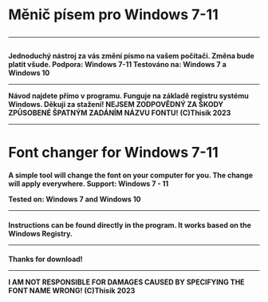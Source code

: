 <h1> Měnič písem pro Windows 7-11
<hr>
 <h4> Jednoduchý nástroj za vás změní písmo na vašem počítači. Změna bude platit všude. Podpora: Windows 7-11
Testováno na: Windows 7 a Windows 10
<hr>
Návod najdete přímo v programu. Funguje na základě registru systému Windows.
Děkuji za stažení!
NEJSEM ZODPOVĚDNÝ ZA ŠKODY ZPŮSOBENÉ ŠPATNÝM ZADÁNÍM NÁZVU FONTU!
  (C)Thisik 2023

<hr>
<h1>Font changer for Windows 7-11


<h4>A simple tool will change the font on your computer for you. The change will apply everywhere. Support:
Windows 7 - 11

Tested on:
Windows 7 and Windows 10

<hr>
<h4>Instructions can be found directly in the program.
It works based on the Windows Registry.
<hr>
<h4>Thanks for download!
<hr>
I AM NOT RESPONSIBLE FOR DAMAGES CAUSED BY SPECIFYING THE FONT NAME WRONG!
 (C)Thisik 2023

